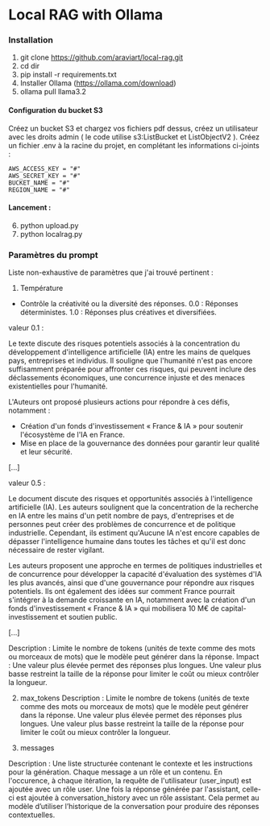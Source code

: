 # Local RAG with Ollama

### Installation

1. git clone https://github.com/araviart/local-rag.git
2. cd dir
3. pip install -r requirements.txt
4. Installer Ollama (https://ollama.com/download)
5. ollama pull llama3.2

#### Configuration du bucket S3

Créez un bucket S3 et chargez vos fichiers pdf dessus, créez un utilisateur avec les droits admin ( le code utilise s3:ListBucket et ListObjectV2 ).
Créez un fichier .env à la racine du projet, en complétant les informations ci-joints : 

```
AWS_ACCESS_KEY = "#"
AWS_SECRET_KEY = "#"
BUCKET_NAME = "#"
REGION_NAME = "#" 
```

#### Lancement : 

6. python upload.py
7. python localrag.py

### Paramètres du prompt

Liste non-exhaustive de paramètres que j'ai trouvé pertinent :

1. Température

- Contrôle la créativité ou la diversité des réponses.
0.0 : Réponses déterministes.
1.0 : Réponses plus créatives et diversifiées.

valeur 0.1 : 

Le texte discute des risques potentiels associés à la concentration du développement d'intelligence artificielle (IA) entre les mains de quelques pays, entreprises et individus. Il souligne que l'humanité n'est pas encore suffisamment préparée pour affronter ces risques, qui peuvent inclure des déclassements économiques, une concurrence injuste et des menaces existentielles pour l'humanité.

L'Auteurs ont proposé plusieurs actions pour répondre à ces défis, notamment :

*   Création d'un fonds d'investissement « France & IA » pour soutenir l'écosystème de l'IA en France.
*   Mise en place de la gouvernance des données pour garantir leur qualité et leur sécurité.

[...]


valeur 0.5 : 

Le document discute des risques et opportunités associés à l'intelligence artificielle (IA). Les auteurs soulignent que la concentration de la recherche en IA entre les mains d'un petit nombre de pays, d'entreprises et de personnes peut créer des problèmes de concurrence et de politique industrielle. Cependant, ils estiment qu'Aucune IA n'est encore capables de dépasser l'intelligence humaine dans toutes les tâches et qu'il est donc nécessaire de rester vigilant.

Les auteurs proposent une approche en termes de politiques industrielles et de concurrence pour développer la capacité d'évaluation des systèmes d'IA les plus avancés, ainsi que d'une gouvernance pour répondre aux risques potentiels. Ils ont également des idées sur comment France pourrait s'intégrer à la demande croissante en IA, notamment avec la création d'un fonds d'investissement « France & IA » qui mobilisera 10 M€ de capital-investissement et soutien public.

[...]


Description : Limite le nombre de tokens (unités de texte comme des mots ou morceaux de mots) que le modèle peut générer dans la réponse.
Impact :
Une valeur plus élevée permet des réponses plus longues.
Une valeur plus basse restreint la taille de la réponse pour limiter le coût ou mieux contrôler la longueur.

2. max_tokens
Description : Limite le nombre de tokens (unités de texte comme des mots ou morceaux de mots) que le modèle peut générer dans la réponse.
Une valeur plus élevée permet des réponses plus longues.
Une valeur plus basse restreint la taille de la réponse pour limiter le coût ou mieux contrôler la longueur.

3. messages

Description : Une liste structurée contenant le contexte et les instructions pour la génération. Chaque message a un rôle et un contenu.
En l'occurence, à chaque itération, la requête de l'utilisateur (user_input) est ajoutée avec un rôle user.
Une fois la réponse générée par l'assistant, celle-ci est ajoutée à conversation_history avec un rôle assistant.
Cela permet au modèle d’utiliser l’historique de la conversation pour produire des réponses contextuelles.